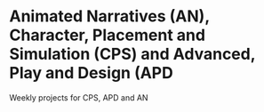 # Animated Narratives (AN), Character, Placement and Simulation (CPS) and Advanced, Play and Design (APD
Weekly projects for CPS, APD and AN
